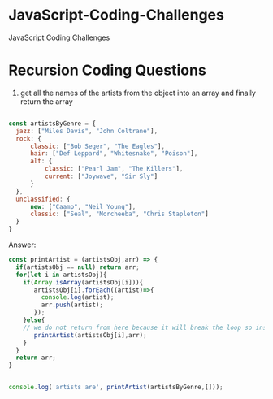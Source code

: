 # JavaScript-Coding-Challenges
JavaScript Coding Challenges


# Recursion Coding Questions

1. get all the names of the artists from the object into an array and finally return the array

```js

const artistsByGenre = {
  jazz: ["Miles Davis", "John Coltrane"],
  rock: {
      classic: ["Bob Seger", "The Eagles"],
      hair: ["Def Leppard", "Whitesnake", "Poison"],
      alt: {
          classic: ["Pearl Jam", "The Killers"],
          current: ["Joywave", "Sir Sly"]
      }
  },
  unclassified: {
      new: ["Caamp", "Neil Young"],
      classic: ["Seal", "Morcheeba", "Chris Stapleton"]
  }
}
```

Answer:

```js
const printArtist = (artistsObj,arr) => {
  if(artistsObj == null) return arr;
  for(let i in artistsObj){
    if(Array.isArray(artistsObj[i])){
       artistsObj[i].forEach((artist)=>{
         console.log(artist);
         arr.push(artist);
       });
    }else{
    // we do not return from here because it will break the loop so instead return the array after the loop
       printArtist(artistsObj[i],arr);
    }
  }
  return arr;
}


console.log('artists are', printArtist(artistsByGenre,[]));
```
